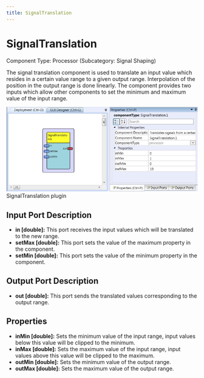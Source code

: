 ```yaml
---
title: SignalTranslation
---
```


# SignalTranslation

Component Type: Processor (Subcategory: Signal Shaping)

The signal translation component is used to translate an input value which resides in a certain value range to a given output range. Interpolation of the position in the output range is done linearly. The component provides two inputs which allow other components to set the minimum and maximum value of the input range.

![Screenshot: SignalTranslation plugin](./img/SignalTranslation.jpg "Screenshot: SignalTranslation plugin")  
SignalTranslation plugin

## Input Port Description

- **in \[double\]:** This port receives the input values which will be translated to the new range.
- **setMax \[double\]:** This port sets the value of the maximum property in the component.
- **setMin \[double\]:** This port sets the value of the minimum property in the component.

## Output Port Description

- **out \[double\]:** This port sends the translated values corresponding to the output range.

## Properties

- **inMin \[double\]:** Sets the minimum value of the input range, input values below this value will be clipped to the minimum.
- **inMax \[double\]:** Sets the maximum value of the input range, input values above this value will be clipped to the maximum.
- **outMin \[double\]:** Sets the minimum value of the output range.
- **outMax \[double\]:** Sets the maximum value of the output range.
